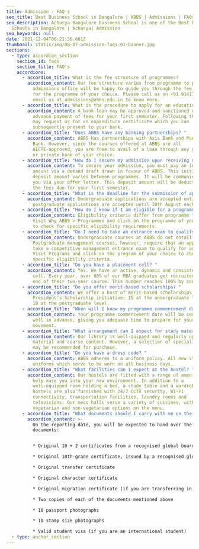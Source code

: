 ```yaml
---
title: Admission - FAQ's
seo_title: Best Business School in Bangalore | ABBS | Admissions | FAQs
seo_description: Acharya Bangalore Business School is one of the Best Business
  Schools in Bangalore | Acharya| Admission
seo_keywords: null
date: 2021-12-04T06:21:36.601Z
thumbnail: static/img/08-07-admission-faqs-01-banner.jpg
sections:
  - type: accordion_section
    section_id: faqs
    section_title: FAQ's
    accordions:
      - accordion_title: What is the fee structure of programmes?
        accordion_content: Our fee structure varies from programme to programme. Our
          admissions office will be happy to guide you through the fee structure
          for the programme of your choice. Please call us on +91 9141707070 or
          email us at admissions@abbs.edu.in to know more.
      - accordion_title: What is the procedure to apply for an education loan?
        accordion_content: A bank loan may be approved and sanctioned only after the
          advance payment of fees for your first semester. Following this, you
          may request us for an expenditure certificate which you can
          subsequently present to your bank.
      - accordion_title: "Does ABBS have any banking partnerships? "
        accordion_content: ABBS has partnerships with Axis Bank and Punjab National
          Bank. However, since the courses offered at ABBS are all
          AICTE-approved, you are free to avail of a loan through any government
          or private bank of your choice.
      - accordion_title: "How do I secure my admission upon receiving my offer letter? "
        accordion_content: To secure your admission, you must pay an initial deposit
          amount via a demand draft drawn in favour of ABBS. This initial
          deposit amount varies between programmes. It will be communicated to
          you via your offer letter. This deposit amount will be deducted from
          the fees due for your first semester.
      - accordion_title: "What is the deadline for the submission of applications? "
        accordion_content: Undergraduate applications are accepted until 1st July, and
          postgraduate applications are accepted until 30th August each year.
      - accordion_title: "How do I know if I am eligible for a programme? "
        accordion_content: Eligibility criteria differ from programme to programme.
          Visit Why ABBS > Programmes and click on the programme of your choice
          to check for specific eligibility requirements.
      - accordion_title: "Do I need to take an entrance exam to qualify for admission? "
        accordion_content: Undergraduate courses at ABBS do not entail an entrance exam.
          Postgraduate management courses, however, require that an applicant
          take a competitive management entrance exam to qualify for admission.
          Visit Programs and click on the program of your choice to check for
          specific eligibility criteria.
      - accordion_title: "Do you have a placement cell? "
        accordion_content: Yes. We have an active, dynamic and consistent placement
          cell. Every year, over 80% of our MBA graduates get recruited by the
          end of their two-year course. This number reaches 100% by convocation.
      - accordion_title: "Do you offer merit-based scholarships? "
        accordion_content: We offer a host of merit-based scholarships under our
          President’s Scholarship initiative; 15 at the undergraduate level and
          10 at the postgraduate level.
      - accordion_title: "When will I know my programme commencement date? "
        accordion_content: Your programme commencement date will be communicated to you
          well in advance, giving you adequate time to prepare for your
          movement.
      - accordion_title: "What arrangement can I expect for study material and other content? "
        accordion_content: Our library is well-quipped and regularly updated with study
          material and course content. However, a selection of specialised books
          may be recommended for purchase.
      - accordion_title: "Do you have a dress code? "
        accordion_content: ABBS adheres to a uniform policy. All new students are given
          uniforms which serve to be worn on all business days.
      - accordion_title: "What facilities can I expect at the hostel? "
        accordion_content: Our hostels are fitted with a range of amenities that will
          help ease you into your new environment. In addition to a
          well-equipped room holding a bed, a study table and a wardrobe, our
          hostels are also furnished with 24/7 CCTV security, Wi-Fi
          connectivity, transportation facilities, laundry rooms and
          televisions. Our mess halls serve a variety of cuisines, with both
          vegetarian and non-vegetarian options on the menu.
      - accordion_title: "What documents should I carry with me on the reporting date? "
        accordion_content: >-
          On the reporting date, you will be expected to hand over the following
          documents: 


          * Original 10 + 2 certificates from a recognised global board or council 

          * Original 10th-grade certificate, issued by a recognised global board or council 

          * Original transfer certificate 

          * Original character certificate 

          * Original migration certificate (if you are transferring in from another university) 

          * Two copies of each of the documents mentioned above 

          * 10 passport photographs 

          * 10 stamp size photographs 

          * Valid student visa (if you are an international student)
  - type: anchor_section
---
```

